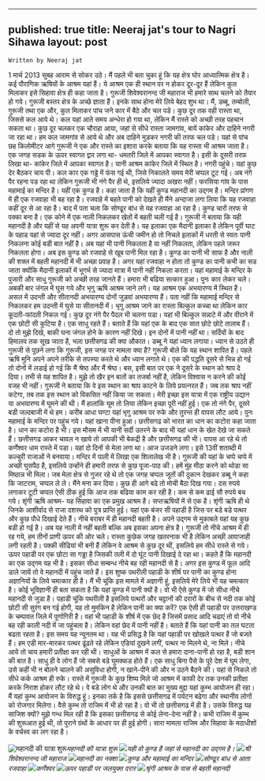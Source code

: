 
---
published: true
title: Neeraj jat's tour to Nagri Sihawa
layout: post
---


`Written by Neeraj jat`

1 मार्च 2013
सुबह आराम से सोकर उठे। मैं पहले भी बता चुका हूं कि यह क्षेत्र घोर आध्यात्मिक क्षेत्र है। कई पौराणिक ऋषियों के आश्रम यहां हैं। ये आश्रम एक ही स्थान पर न होकर दूर-दूर हैं लेकिन कुल मिलाकर इसे सिहावा क्षेत्र ही कहा जाता है।
गुरूजी शिवेश्वरानन्द जी महाराज भी हमारे साथ चलने को तैयार हो गये। गुरूजी बस्तर क्षेत्र के अच्छे ज्ञाता हैं। इनके साथ होना मेरे लिये बेहद शुभ था। मैं, डब्बू, तम्बोली, गुरूजी तथा एक और, कुल मिलाकर पांच जने कार में बैठे और चल पडे।
कुछ दूर तक वही रास्ता था, जिससे कल आये थे। कल यहां आते समय अन्धेरा हो गया था, लेकिन मैं रास्ते को अच्छी तरह पहचान सकता था। कुछ दूर चलकर एक चौराहा आया, जहां से सीधे रास्ता जामगांव, बायें कांकेर और दाहिने नगरी जा रहा था। हम कल जामगांव से आये थे और अब दाहिने मुडकर नगरी की तरफ चल पडे। यहां से पांच छह किलोमीटर आगे गुरूजी ने एक और रास्ते का इशारा करके बताया कि यह रास्ता भी आश्रम जाता है।
एक जगह सडक के ऊपर स्वागत द्वार लगा था- धमतरी जिले में आपका स्वागत है। इसी के दूसरी तरफ लिखा था- कांकेर जिले में आपका स्वागत है। यानी आश्रम कांकेर जिले में स्थित है।
नगरी पहुंचे। यहां कुछ देर बैठकर चाय पी। कल कार एक गड्ढे में फंस गई थी, जिसे निकालते समय मेरी चप्पल टूट गई। अब नंगे पैर रहना पड रहा था लेकिन गुरूजी भी नंगे पैर ही थे, इसलिये ज्यादा अखरा नहीं।
फरसिया गांव के पास महामाई का मन्दिर है। यहीं एक कुण्ड है। कहा जाता है कि यहीं कुण्ड महानदी का उद्गम है। मन्दिर प्रांगण में ही एक रजवाहा भी बह रहा है। रजवाहे में बहते पानी को देखते ही मैंने अन्दाजा लगा लिया कि यह रजवाहा कहीं दूर से आ रहा है। बाद में पता चला कि सोण्ढूर बांध से यह रजवाहा आ रहा है।
कुण्ड चारों तरफ से पक्का बना है। एक कोने में एक नाली निकलकर खेतों में बहती चली गई है। गुरूजी ने बताया कि यही महानदी है और यहीं से यह अपनी यात्रा शुरू कर देती है।
यह इलाका एक मैदानी इलाका है लेकिन पूर्वी घाट के पहाड यहां से ज्यादा दूर नहीं। अगर आसपास ऊंची जमीन हो तो निचले इलाकों में धरती से स्वतः पानी निकलना कोई बडी बात नहीं है। अब यहां भी पानी निकलता है या नहीं निकलता, लेकिन पहले जरूर निकलता होगा। अब इस कुण्ड को रजवाहे से खूब पानी मिल रहा है। कुण्ड का पानी भी साफ है और नाली की शक्ल में बहती महानदी में भी अच्छा प्रवाह है। अगर यहां रजवाहा न होता तो कुण्ड का पानी कभी का सड जाता क्योंकि मैदानी इलाकों में भूगर्भ से ज्यादा मात्रा में पानी नहीं निकला करता।
यहां महामाई के मन्दिर के पुजारी और साधु गुरूजी को अच्छी तरह जानते हैं। हमारा भी बढिया सत्कार हुआ।
पुनः कार लेकर चले। अबकी बार जंगल में घुस गये और भृगु ऋषि आश्रम जाने लगे। यह आश्रम एक अभयारण्य में स्थित है। असल में उदन्ती और सीतानदी अभयारण्य दोनों जुडवां अभयारण्य हैं। पता नहीं कि महामाई मन्दिर से निकलकर हम उदन्ती में घुसे या सीतानदी में।
भृगु आश्रम जाने का रास्ता बिल्कुल कच्चा था लेकिन कार कूदती-फांदती निकल गई। कुछ दूर नंगे पैर पैदल भी चलना पडा।
यहां भी बिल्कुल सन्नाटे में और वीराने में एक छोटी सी कुटिया है। एक साधु रहते हैं। बताते हैं कि यहां एक के बाद एक सात छोटे छोटे तालाब हैं। दो तो मुझे दिखे, बाकी घना जंगल होने के कारण नहीं दिखे। इन दोनों में पानी नहीं था। सर्दियों के बाद हिमालय तक सूख जाता है, भला छत्तीसगढ की क्या औकात।
डब्बू ने यहां ध्यान लगाया। ध्यान से उठते ही गुरूजी से पूछने लगा कि गुरूजी, इस जगह पर मामला क्या है? गुरूजी बोले कि यह स्थान शापित है।
पहले ऋषि मुनि अपने अपने तरीके से तपस्या करते थे और ध्यान लगाते थे। एक की पद्धति दूसरे से भिन्न हो गई तो दोनों में लडाई हो गई कि मैं श्रेष्ठ और मैं श्रेष्ठ। बस, इसी बात पर एक ने दूसरे के स्थान को श्राप दे दिया। तभी से यह शापित है। मुझे तो खैर इन बातों का तजर्बा नहीं है, लेकिन विश्वास न करने की कोई वजह भी नहीं। गुरूजी ने बताया कि वे इस स्थान का श्राप काटने के लिये प्रयत्नरत हैं। जब तक श्राप नहीं कटेगा, तब तक इस स्थान को विकसित नहीं किया जा सकता।
मेरी इच्छा इस यात्रा में एक राष्ट्रीय उद्यान या अभयारण्य में घूमने की थी। मैं हालांकि घूम तो लिया लेकिन इच्छा पूरी नहीं हुई। एक तो नंगे पैर, दूसरे बडी जल्दबाजी में थे हम। करीब आधा घण्टा यहां भृगु आश्रम पर रुके और तुरन्त ही वापस लौट आये। पुनः महामाई के मन्दिर पर पहुंच गये।
यहां खाना पीना हुआ। छत्तीसगढ को भारत का धान का कटोरा कहा जाता है। धान का कटोरा है भी। इस मौसम में भी यानी सर्दी उतरने के बाद भी यहां धान के खेत देखे जा सकते हैं। छत्तीसगढ आकर चावल न खाये तो आपकी भी बेकद्री है और छत्तीसगढ की भी।
वापस आ रहे थे तो कर्णेश्वर धाम रास्ते में पडा। यहां दो दिनों से मेला लगा था। आज उजडने लगा। इसे 13वीं शताब्दी में कल्चुरी राजाओं ने बनवाया। मन्दिर में पाली में लिखा एक शिलालेख भी है। गुरूजी की यहां के चप्पे चप्पे में अच्छी घुसपैठ है, इसलिये उन्होंने ही हमारी तरफ से कुछ पूजा-पाठ की। हमें मुंह मीठा करने को थोडा सा मिष्ठान्न भी मिला।
जब मेला क्षेत्र से गुजर रहे थे तो एक जगह चप्पल जूतों की दुकान देखकर डब्बू ने कहा कि जाटराम, चप्पल ले ले। मैंने मना कर दिया। कुछ ही आगे बढे तो मोची बैठा दिख गया। दस रुपये लगाकर टूटी चप्पल ऐसी ठीक हुई कि आज तक बढिया काम कर रही है। कम से कम ढाई सौ रुपये बच गये।
शृंगी ऋषि आश्रम- यह सिहावा का एक प्रमुख आश्रम है। सप्तऋषियों में से एक है। शृंगी ऋषि ही थे जिनके आशीर्वाद से राजा दशरथ को पुत्र प्राप्ति हुई। यहां एक बंजर सी पहाडी है जिस पर बडे बडे पत्थर और कुछ पौधे दिखाई देते हैं। नीचे बराबर में ही महानदी बहती है। अपने उद्गम से मुकाबले यहां यह कुछ बडी हो गई है। अब यह नाली में नहीं बहती बल्कि अब इसका अपना क्षेत्र है।
गुरूजी तो नीचे आश्रम में ही रह गये, हम तीनों प्राणी ऊपर की ओर चले। रास्ता कुछेक जगह खतरनाक भी है लेकिन अच्छी आवाजाही लगी रहती है। पक्की सीढियां भी बनी हैं लेकिन वे आश्रम से कुछ दूर थीं, इसलिये हम सीधे रास्ते से गये।
ऊपर पहाडी पर एक छोटा सा गड्ढा है जिसकी तली में दो घूंट पानी दिखाई दे रहा था। कहते हैं कि महानदी का एक उद्गम यह भी है। इसका सीधा सम्बन्ध नीचे बह रही महानदी से है। अगर इस कुण्ड में फूल आदि डाले जायें तो वे महानदी में पहुंच जाते हैं। इस शुष्क पथरीली पहाडी के शीर्ष पर पानी का कुण्ड होना अज्ञानियों के लिये चमत्कार ही है। मैं भी चूंकि इस मामले में अज्ञानी हूं, इसलिये मेरे लिये भी यह चमत्कार है। कोई भूविज्ञानी ही बता सकता है कि यहां कुण्ड में पानी क्यों है। वो भी ऐसे कुण्ड में जो सीधा नीचे महानदी से जुडा है। पहाडी चूंकि पथरीली है इसलिये पत्थरों और चट्टानों की दरारों के बीच से नदी तक कोई छोटी सी सुरंग बन गई होगी, यह तो मुमकिन है लेकिन पानी का क्या करें?
एक ऐसी ही पहाडी पर उत्तराखण्ड के चम्पावत जिले में पूर्णागिरी है। वहां भी पहाडी के शीर्ष में एक छेद है जिसमें प्रसाद आदि चढाएं तो वो नीचे बह रही काली नदी में जा पहुंचता है। लेकिन वहां छेद में पानी नहीं है। बताते हैं कि यहां पानी का तल घटता बढता रहता है। इस समय यह न्यूनतम था।
यह भी प्रसिद्ध है कि यहां पहाडी पर खोखले पत्थर हैं जो बजते हैं। हम एडी मार-मारकर पत्थर ढूंढते रहे लेकिन एडियां दुखने लगीं, पत्थर ना मिलने थे, ना मिले।
नीचे आये तो चाय हमारी प्रतीक्षा कर रही थी। साधुओं के आश्रम में कल से हमारा दाना-पानी हो रहा है, बडी शान की बात है। साधु ही वे लोग हैं जो सबसे बडे घुमक्कड होते हैं। एक साधु बिना पैसे के पूरे देश में घूम लेगा, उसे कहीं भी न बोलने चालने की असुविधा होगी, न खाने-पीने की और न उठने बैठने की।
यहां से निकले तो सीधे कर्क आश्रम ही रुके। रास्ते में गुरूजी के कुछ शिष्य मिले जो आश्रम में काफी देर तक उनकी प्रतीक्षा करके निराश होकर लौट रहे थे। वे बडे लोग थे और उनकी बात का मुख्य मुद्दा यहां कुम्भ आयोजन ही रहा। मैं यहां कुम्भ आयोजन के विरुद्ध हूं। इनका तर्क है कि इससे छत्तीसगढ में पर्यटन बढेगा और स्थानीय लोगों को रोजगार मिलेगा। वैसे कुम्भ तो राजिम में भी हो रहा है। वो भी तो छत्तीसगढ में ही है। उसके विरुद्ध यह साजिश क्यों?
मुझे गन्ध मिल रही है कि इसका छत्तीसगढ से कोई लेना-देना नहीं है। कभी राजिम में कुम्भ की शुरूआत हुई थी, तो पुराने ग्रंथों के आधार पर ही हुई होगी। सारा मामला राजिम और सिहावा के मठाधीशों के वर्चस्व का लग रहा है।

![महानदी की यात्रा शुरू](http://3.bp.blogspot.com/-0Lysz55cA_c/UVb4IczK49I/AAAAAAAAQIo/un3VlEqn2Yg/s640/01.+ORIGIN+OF+MAHANADI.jpg "महानदी की यात्रा शुरू")*महानदी की यात्रा शुरू*
![](http://1.bp.blogspot.com/-qejKoMos2ZU/UVb4K5bh69I/AAAAAAAAQIw/FdBt5DQvRds/s640/02.+ORIGIN+OF+MAHANADI.jpg)*यही वो कुण्ड है जहां से महानदी का उद्गम है।*
![](http://3.bp.blogspot.com/-po_3mHed3jA/UVb4MRgs3hI/AAAAAAAAQI4/0nLpdD-9-Bg/s1600/03.+ORIGIN+OF+MAHANADI.jpg)*श्री शिवेश्वरानन्द जी महाराज*
![](http://2.bp.blogspot.com/-7tZw7YX1_us/UVb4Xvx6qpI/AAAAAAAAQJA/KXwHZ5Jw4C4/s640/04.+ORIGIN+OF+MAHANADI.jpg)*महानदी का नक्शा*
![](http://2.bp.blogspot.com/-BrJ-Poe0aRE/UVb4Y4BPmZI/AAAAAAAAQJI/jqi93_PYykM/s640/06.+ORIGIN+OF+MAHANADI.jpg)*कुण्ड और महामाई का मन्दिर*
![](http://3.bp.blogspot.com/-xkPOLVVzlXw/UVb4jqobT1I/AAAAAAAAQJY/yjjAh8UfyY0/s640/07.+ORIGIN+OF+MAHANADI.jpg)*सोण्ढूर बांध से आता रजवाहा*
![](http://4.bp.blogspot.com/-uaLXqAcDQBg/UVb5pu5pEVI/AAAAAAAAQKo/je7uP7bRY7Y/s640/17.+ORIGIN+OF+MAHANADI.jpg)*कर्णेश्वर*
![](http://4.bp.blogspot.com/-BVB5pI85eec/UVb533Oc3oI/AAAAAAAAQK8/fmnH2NaMWms/s640/20.+ORIGIN+OF+MAHANADI.jpg)*ऊपर पहाडी पर जलयुक्त दरार*
![](http://1.bp.blogspot.com/-HcYuioZmW6w/UVb6ac6FgrI/AAAAAAAAQLo/pj3jA-aM0gM/s640/25.+ORIGIN+OF+MAHANADI.jpg)*श्रृंगी आश्रम के पास से बहती महानदी* 

